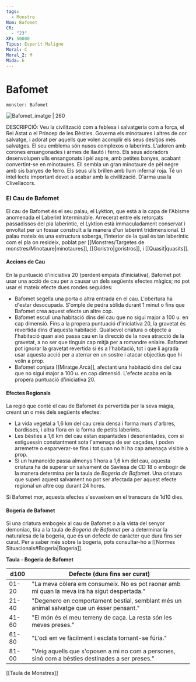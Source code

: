 ```yaml
---
tags:
  - Monstre
Nom: Bafomet
CR:
  - "23"
XP: 50000
Tipus: Esperit Maligne
Moral: C
Moral_2: M
Mida: E
---
```

# Bafomet

```statblock
monster: Bafomet
```

![Bafomet_imatge | 260](https://static.wikia.nocookie.net/forgottenrealms/images/3/3e/Baphomet-5e.png/revision/latest?cb&#x3D;20170928145411)

DESCRIPCIÓ: 
Veu la civilització com a feblesa i salvatgeria com a força, el Rei Astat o el Príncep de les Bèsties. Governa els minotaures i altres de cor salvatge, i adorat per aquells que volen acomplir els seus desitjos més salvatges. El seu emblema són nusos complexos o laberints. L'adoren amb corones ensangonades i armes de llautó i ferro. Els seus adoradors desenvolupen ulls ensangonats i pèl aspre, amb petites banyes, acabant convertint-se en minotaures. Ell sembla un gran minotaure de pèl negre amb sis banyes de ferro. Els seus ulls brillen amb llum infernal roja. Té un intel·lecte important devot a acabar amb la civilització. D'arma usa la Clivellacors.
### El Cau de Bafomet

El cau de Bafomet és el seu palau, el Lyktion, que està a la capa de l'Abisme anomenada el Laberint Interminable. Arrecerat entre els retorçats passadissos del pla laberíntic, el Lyktion està immaculadament conservat i envoltat per un fossar construït a la manera d'un laberint tridimensional. El palau mateix és una estructura soberga, l'interior de la qual és tan laberíntic com el pla on resideix, poblat per [[Monstres/Targetes de monstres/Minotaure|minotaures]], [[Goristro|goristros]], i [[Quasit|quasits]].
#### Accions de Cau

En la puntuació d'iniciativa 20 (perdent empats d'iniciativa), Bafomet pot usar una acció de cau per a causar un dels següents efectes màgics; no pot usar el mateix efecte dues rondes seguides:

- Bafomet segella una porta o altra entrada en el cau. L'obertura ha d'estar desocupada. S'omple de pedra sòlida durant 1 minut o fins que Bafomet crea aquest efecte un altre cop.
- Bafomet escull una habitació dins del cau que no sigui major a 100 u. en cap dimensió. Fins a la propera puntuació d'iniciativa 20, la gravetat és revertida dins d'aquesta habitació. Qualsevol criatura o objecte a l'habitació quan això passa cau en la direcció de la nova atracció de la gravetat, a no ser que tinguin cap mitjà per a romandre enlaire. Bafomet pot ignorar la gravetat revertida si és a l'habitació, tot i que li agrada usar aquesta acció per a aterrar en un sostre i atacar objectius que hi volin a prop.
- Bafomet conjura [[Miratge Arcà]], afectant una habitació dins del cau que no sigui major a 100 u. en cap dimensió. L'efecte acaba en la propera puntuació d'iniciativa 20.
#### Efectes Regionals

La regió que conté el cau de Bafomet és pervertida per la seva màgia, creant un o més dels següents efectes:

- La vida vegetal a 1,6 km del cau creix densa i forma murs d'arbres, bardisses, i altra flora en la forma de petits laberints.
- Les bèsties a 1,6 km del cau estan espantades i desorientades, com si estiguessin constantment sota l'amenaça de ser caçades, i poden arremetre o esparverar-se fins i tot quan no hi ha cap amenaça visible a prop.
- Si un humanoide passa almenys 1 hora a 1,6 km del cau, aquesta criatura ha de superar un salvament de Saviesa de CD 18 o embogir de la manera determina per la taula de *Bogeria de Bafomet*. Una criatura que superi aquest salvament no pot ser afectada per aquest efecte regional un altre cop durant 24 hores.

Si Bafomet mor, aquests efectes s'esvaeixen en el transcurs de 1d10 dies.
#### Bogeria de Bafomet

Si una criatura embogeix al cau de Bafomet o a la vista del senyor demoníac, tira a la taula de *Bogeria de Bafomet* per a determinar la naturalesa de la bogeria, que és un defecte de caràcter que dura fins ser curat. Per a saber més sobre la bogeria, pots consultar-ho a [[Normes Situacionals#Bogeria|Bogeria]].

**Taula - Bogeria de Bafomet**

| d100  | Defecte (dura fins ser curat)                                                                   |
| ----- | ----------------------------------------------------------------------------------------------- |
| 01-20 | "La meva còlera em consumeix. No es pot raonar amb mi quan la meva ira ha sigut despertada."    |
| 21-40 | "Degenero en comportament bestial, semblant més un animal salvatge que un ésser pensant."       |
| 41-60 | "El món és el meu terreny de caça. La resta són les meves preses."                              |
| 61-80 | "L'odi em ve fàcilment i esclata tornant-se fúria."                                             |
| 81-00 | "Veig aquells que s'oposen a mi no com a persones, sinó com a bèsties destinades a ser preses." |

[[Taula de Monstres]]
